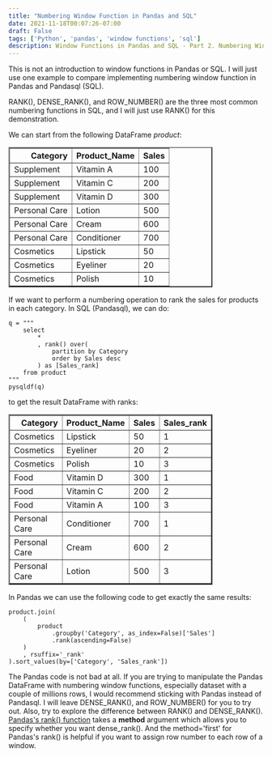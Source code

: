```yaml
---
title: "Numbering Window Function in Pandas and SQL"
date: 2021-11-18T00:07:26-07:00
draft: False
tags: ['Python', 'pandas', 'window functions', 'sql']
description: Window Functions in Pandas and SQL - Part 2. Numbering Window Function
---
```


This is not an introduction to window functions in Pandas or SQL. I will just use one example to compare implementing numbering window function in Pandas and Pandasql (SQL). 

RANK(), DENSE_RANK(), and ROW_NUMBER() are the three most common numbering functions in SQL, and I will just use RANK() for this demonstration. 

We can start from the following DataFrame *product*:
<table border="2" class="dataframe" style="width:80%">
  <thead>
    <tr style="text-align: right;">
      <th>Category</th>
      <th>Product_Name</th>
      <th>Sales</th>
    </tr>
  </thead>
  <tbody>
    <tr>
      <td>Supplement</td>
      <td>Vitamin A</td>
      <td>100</td>
    </tr>
    <tr>
      <td>Supplement</td>
      <td>Vitamin C</td>
      <td>200</td>
    </tr>
    <tr>
      <td>Supplement</td>
      <td>Vitamin D</td>
      <td>300</td>
    </tr>
    <tr>
      <td>Personal Care</td>
      <td>Lotion</td>
      <td>500</td>
    </tr>
    <tr>
      <td>Personal Care</td>
      <td>Cream</td>
      <td>600</td>
    </tr>
    <tr>
      <td>Personal Care</td>
      <td>Conditioner</td>
      <td>700</td>
    </tr>
    <tr>
      <td>Cosmetics</td>
      <td>Lipstick</td>
      <td>50</td>
    </tr>
    <tr>
      <td>Cosmetics</td>
      <td>Eyeliner</td>
      <td>20</td>
    </tr>
    <tr>
      <td>Cosmetics</td>
      <td>Polish</td>
      <td>10</td>
    </tr>
  </tbody>
</table>

If we want to perform a numbering operation to rank the sales for products in each category. In SQL (Pandasql), we can do:
```
q = """
    select 
        *
        , rank() over(
            partition by Category
            order by Sales desc
        ) as [Sales_rank]
    from product
"""
pysqldf(q)
```
to get the result DataFrame with ranks:
<table border="2" class="dataframe" style="width:80%">
  <thead>
    <tr style="text-align: right;">
      <th>Category</th>
      <th>Product_Name</th>
      <th>Sales</th>
      <th>Sales_rank</th>
    </tr>
  </thead>
  <tbody>
    <tr>
      <td>Cosmetics</td>
      <td>Lipstick</td>
      <td>50</td>
      <td>1</td>
    </tr>
    <tr>
      <td>Cosmetics</td>
      <td>Eyeliner</td>
      <td>20</td>
      <td>2</td>
    </tr>
    <tr>
      <td>Cosmetics</td>
      <td>Polish</td>
      <td>10</td>
      <td>3</td>
    </tr>
    <tr>
      <td>Food</td>
      <td>Vitamin D</td>
      <td>300</td>
      <td>1</td>
    </tr>
    <tr>
      <td>Food</td>
      <td>Vitamin C</td>
      <td>200</td>
      <td>2</td>
    </tr>
    <tr>
      <td>Food</td>
      <td>Vitamin A</td>
      <td>100</td>
      <td>3</td>
    </tr>
    <tr>
      <td>Personal Care</td>
      <td>Conditioner</td>
      <td>700</td>
      <td>1</td>
    </tr>
    <tr>
      <td>Personal Care</td>
      <td>Cream</td>
      <td>600</td>
      <td>2</td>
    </tr>
    <tr>
      <td>Personal Care</td>
      <td>Lotion</td>
      <td>500</td>
      <td>3</td>
    </tr>
  </tbody>
</table>

In Pandas we can use the following code to get exactly the same results:
```
product.join(
    (
        product
            .groupby('Category', as_index=False)['Sales']
            .rank(ascending=False)
    )
    , rsuffix='_rank'
).sort_values(by=['Category', 'Sales_rank'])
```
The Pandas code is not bad at all. If you are trying to manipulate the Pandas DataFrame with numbering window functions, especially dataset with a couple of millions rows, I would recommend sticking with Pandas instead of Pandasql. I will leave DENSE_RANK(), and ROW_NUMBER() for you to try out. Also, try to explore the difference between RANK() and DENSE_RANK(). [Pandas's rank() function](https://pandas.pydata.org/docs/reference/api/pandas.DataFrame.rank.html) takes a **method** argument which allows you to specify whether you want dense_rank(). And the method='first' for Pandas's rank() is helpful if you want to assign row number to each row of a window. 

